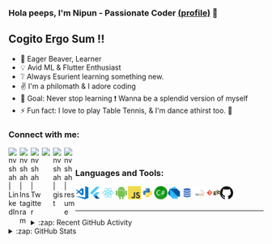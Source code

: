 ### Hola peeps, I'm Nipun - Passionate Coder [(profile)][website] 👋

## Cogito Ergo Sum !!

- 👀 Eager Beaver, Learner 
- 💡 Avid ML & Flutter Enthusiast 
- ❔ Always Esurient learning something new.
- ✌️ I'm a philomath & I adore coding
- 🥅 Goal: Never stop learning ❗
           Wanna be a splendid version of myself
- ⚡ Fun fact: I love to play Table Tennis, & I'm dance athirst too. 👦 

### Connect with me:

<!--[<img align="left" alt="nvshah | LinkedIn" width="22px" src="https://cdn.jsdelivr.net/npm/simple-icons@v3/icons/linkedin.svg" />][linkedin]-->
[<img align="left" alt="nvshah | LinkedIn" width="22px" src="https://img.icons8.com/doodle/48/000000/linkedin--v2.png" />][linkedin]
<!--[<img align="left" alt="nvshah | Instagram" width="22px" src="https://cdn.jsdelivr.net/npm/simple-icons@v3/icons/instagram.svg" />][instagram]-->
[<img align="left" alt="nvshah | Instagram" width="22px" src="https://img.icons8.com/doodle/48/000000/instagram--v1.png" />][instagram]
<!--[<img align="left" alt="nvshah | Twitter" width="22px" src="https://cdn.jsdelivr.net/npm/simple-icons@v3/icons/twitter.svg" />][twitter]-->
[<img align="left" alt="nvshah | Twitter" width="22px" src="https://img.icons8.com/doodle/48/000000/twitter--v1.png" />][twitter]
<!--[<img align="left" width="22px" src="https://raw.githubusercontent.com/iconic/open-iconic/master/svg/globe.svg" />][website]-->
[<img align="left" width="22px" src="https://img.icons8.com/fluent/48/000000/portfolio.png" />][website]
[<img align="left" alt="nvshah | gist" width="22px" src="https://img.icons8.com/offices/24/000000/code.png" />][gist]
<!--[<img align="left" alt="nvshah | resume" width="22px" src="https://img.icons8.com/ios/24/000000/resume-website.png" />][resume]-->
[<img align="left" alt="nvshah | resume" width="22px" src="https://img.icons8.com/dusk/64/000000/overview-pages-2.png" />][resume]

<br />

### Languages and Tools:

<img align="left" alt="Visual Studio Code" width="26px" src="https://raw.githubusercontent.com/github/explore/80688e429a7d4ef2fca1e82350fe8e3517d3494d/topics/visual-studio-code/visual-studio-code.png" />
<img align="left" alt="Visual Studio Code" width="26px" src="https://raw.githubusercontent.com/github/explore/80688e429a7d4ef2fca1e82350fe8e3517d3494d/topics/flutter/flutter.png" />
<img align="left" alt="Visual Studio Code" width="26px" src="https://raw.githubusercontent.com/github/explore/80688e429a7d4ef2fca1e82350fe8e3517d3494d/topics/react/react.png" />
<img align="left" alt="Visual Studio Code" width="26px" src="https://raw.githubusercontent.com/github/explore/80688e429a7d4ef2fca1e82350fe8e3517d3494d/topics/android/android.png" />
<img align="left" alt="JavaScript" width="26px" src="https://raw.githubusercontent.com/github/explore/80688e429a7d4ef2fca1e82350fe8e3517d3494d/topics/javascript/javascript.png" />
<img align="left" alt="Gatsby" width="26px" src="https://raw.githubusercontent.com/github/explore/e94815998e4e0713912fed477a1f346ec04c3da2/topics/python/python.png" />
<img align="left" alt="Terminal" width="26px" src="https://raw.githubusercontent.com/github/explore/78df643247d429f6cc873026c0622819ad797942/topics/csharp/csharp.png" />
<img align="left" alt="Terminal" width="26px" src="https://raw.githubusercontent.com/github/explore/78df643247d429f6cc873026c0622819ad797942/topics/dart/dart.png" />
<img align="left" alt="SQL" width="26px" src="https://raw.githubusercontent.com/github/explore/80688e429a7d4ef2fca1e82350fe8e3517d3494d/topics/sql/sql.png" />
<img align="left" alt="MySQL" width="26px" src="https://raw.githubusercontent.com/github/explore/80688e429a7d4ef2fca1e82350fe8e3517d3494d/topics/mysql/mysql.png" />
<img align="left" alt="Git" width="26px" src="https://raw.githubusercontent.com/github/explore/80688e429a7d4ef2fca1e82350fe8e3517d3494d/topics/git/git.png" />
<img align="left" alt="GitHub" width="26px" src="https://raw.githubusercontent.com/github/explore/78df643247d429f6cc873026c0622819ad797942/topics/github/github.png" />


<br />
<br />

---

<details>
  <summary>:zap: Recent GitHub Activity</summary>
  
<!--START_SECTION:activity-->
1. 🎉 Flutter - Github-Users(APi) [nvshah/Github-Users](https://github.com/nvshah/Github-Users) 
2. 💪 Flutter - Sembast(NoSql) [nvshah/Sembast-Avenger](https://github.com/nvshah/Sembast-Avenger)
3. 🎉 Flutter - Task Buddy [nvshah/Task-buddy](https://github.com/nvshah/Task-buddy)
4. 💪 Flutter - Covid Tracer [nvshah/CovidTracer](https://github.com/nvshah/CovidTracer) 
5. 🎉 Flutter - Shop App [nvshah/StandStore](https://github.com/nvshah/StandStore) 
6. 💪 Git - Notes [nvshah/GitNotes](https://github.com/nvshah/GitNotes) 
<!--END_SECTION:activity-->

</details>

<details>
  <summary>:zap: GitHub Stats</summary>

  <img align="left" alt="codeSTACKr's GitHub Stats" src="https://github-readme-stats.vercel.app/api?username=nvshah&show_icons=true&hide_border=true" />

</details>

[website]: https://nvshah.github.io
[twitter]: https://twitter.com/iam_nvshah
[instagram]: https://instagram.com/nvshah_07
[linkedin]: https://in.linkedin.com/in/nvshah07
[gist]: https://gist.github.com/nvshah
[resume]: https://www.canva.com/design/DAEEr1d6Np4/view
